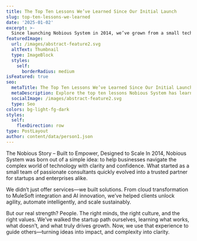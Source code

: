 ```yaml
---
title: The Top Ten Lessons We’ve Learned Since Our Initial Launch
slug: top-ten-lessons-we-learned
date: '2025-01-02'
excerpt: >-
  Since launching Nobious System in 2014, we’ve grown from a small tech consultancy into a trusted partner for cloud, MuleSoft, and AI solutions. Along the way, we’ve learned powerful lessons—about building lean, listening to clients, scaling smart, and staying agile. Each challenge taught us something new, and each success reinforced our belief in collaboration, clarity, and continuous improvement. These ten lessons aren’t just part of our story—they’re the foundation we now share with every startup and enterprise we support.
featuredImage:
  url: /images/abstract-feature2.svg
  altText: Thumbnail
  type: ImageBlock
  styles:
    self:
      borderRadius: medium
isFeatured: true
seo:
  metaTitle: The Top Ten Lessons We’ve Learned Since Our Initial Launch
  metaDescription: Explore the top ten lessons Nobious System has learned since launching in 2014—from building lean and scaling smart to fostering innovation and supporting startups with cloud, MuleSoft, and AI solutions.
  socialImage: /images/abstract-feature2.svg
  type: Seo
colors: bg-light-fg-dark
styles:
  self:
    flexDirection: row
type: PostLayout
author: content/data/person1.json
---
```


The Nobious Story – Built to Empower, Designed to Scale
In 2014, Nobious System was born out of a simple idea: to help businesses navigate the complex world of technology with clarity and confidence. What started as a small team of passionate consultants quickly evolved into a trusted partner for startups and enterprises alike.

We didn’t just offer services—we built solutions. From cloud transformation to MuleSoft integration and AI innovation, we’ve helped clients unlock agility, automate intelligently, and scale sustainably.

But our real strength? People. The right minds, the right culture, and the right values. We’ve walked the startup path ourselves, learning what works, what doesn’t, and what truly drives growth. Now, we use that experience to guide others—turning ideas into impact, and complexity into clarity.